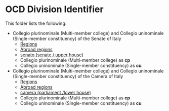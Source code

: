 # OCD Division Identifier

This folder lists the following:

* Collegio plurinominale (Multi-member college) and Collegio uninominale (Single-member constituency) of the Senate of Italy
  - [Regions](https://www.governo.it/it/costituzione-italiana/parte-seconda-ordinamento-della-repubblica/titolo-v-le-regionile-province-e-i#131:~:text=%5B40%5D-,Art.%20131,-%5B41%5D)
  - [Abroad regions](https://www.esteri.it/it/servizi-consolari-e-visti/italiani-all-estero/votoestero/elezionipolitiche/)
  - [senato (senate / upper house)](https://dait.interno.gov.it/territorio-e-autonomie-locali/sut/elenco_collegi_senato.php)
  - Collegio plurinominale (Multi-member college) as **cp**
  - Collegio uninominale (Single-member constituency) as **cu**
* Collegio plurinominale (Multi-member college) and Collegio uninominale (Single-member constituency) of the Camera of Italy
  - [Regions](https://www.governo.it/it/costituzione-italiana/parte-seconda-ordinamento-della-repubblica/titolo-v-le-regionile-province-e-i#131:~:text=%5B40%5D-,Art.%20131,-%5B41%5D)
  - [Abroad regions](https://www.esteri.it/it/servizi-consolari-e-visti/italiani-all-estero/votoestero/elezionipolitiche/)
  - [camera (parliament /lower house)](https://dait.interno.gov.it/territorio-e-autonomie-locali/sut/elenco_collegi_camera.php)
  - Collegio plurinominale (Multi-member college) as **cp**
  - Collegio uninominale (Single-member constituency) as **cu**